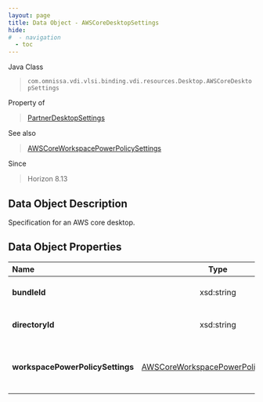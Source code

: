 ```yaml
---
layout: page
title: Data Object - AWSCoreDesktopSettings
hide:
#  - navigation
  - toc
---
```






Java Class
> `com.omnissa.vdi.vlsi.binding.vdi.resources.Desktop.AWSCoreDesktopSettings`

Property of
> [PartnerDesktopSettings](vdi.resources.Desktop.PartnerDesktopSettings.md#field_detail)

See also
> [AWSCoreWorkspacePowerPolicySettings](vdi.resources.Desktop.AWSCoreWorkspacePowerPolicySettings.md)

Since
> Horizon 8.13


## Data Object Description

Specification for an AWS core desktop.

## Data Object Properties

 Name | Type | Description
:---|:---:|:---
**bundleId**|  xsd:string|  ID of the AWS core bundle
**directoryId**|  xsd:string|  ID of the AWS core directory
**workspacePowerPolicySettings**| [AWSCoreWorkspacePowerPolicySettings](vdi.resources.Desktop.AWSCoreWorkspacePowerPolicySettings.md)|  Specification for an AWS Core power management settings.


 
